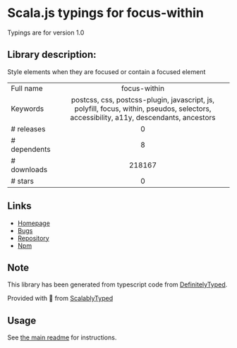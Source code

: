 
# Scala.js typings for focus-within

Typings are for version 1.0

## Library description:
Style elements when they are focused or contain a focused element

|                    |                 |
| ------------------ | :-------------: |
| Full name          | focus-within |
| Keywords           | postcss, css, postcss-plugin, javascript, js, polyfill, focus, within, pseudos, selectors, accessibility, a11y, descendants, ancestors |
| # releases         | 0 |
| # dependents       | 8 |
| # downloads        | 218167 |
| # stars            | 0 |

## Links
- [Homepage](https://github.com/jonathantneal/focus-within#readme)
- [Bugs](https://github.com/jonathantneal/focus-within/issues)
- [Repository](https://github.com/jonathantneal/focus-within)
- [Npm](https://www.npmjs.com/package/focus-within)
    


## Note
This library has been generated from typescript code from [DefinitelyTyped](https://definitelytyped.org).

Provided with :purple_heart: from [ScalablyTyped](https://github.com/oyvindberg/ScalablyTyped)

## Usage
See [the main readme](../../readme.md) for instructions.


